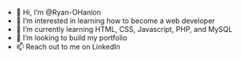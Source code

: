 - 👋 Hi, I’m @Ryan-OHanlon
- 👀 I’m interested in learning how to become a web developer
- 🌱 I’m currently learning HTML, CSS, Javascript, PHP, and MySQL
- 💞️ I’m looking to build my portfolio
- 📫 Reach out to me on LinkedIn

<!---
Ryan-OHanlon/Ryan-OHanlon is a ✨ special ✨ repository because its `README.md` (this file) appears on your GitHub profile.
You can click the Preview link to take a look at your changes.
--->
